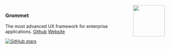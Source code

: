 <img align="right" height="100" src="https://grommet.github.io/img/grommet.svg">

### Grommet
The most advanced UX framework for enterprise applications.
[Github](https://github.com/grommet/grommet)
[Website](https://grommet.github.io/)

[![GitHub stars](https://img.shields.io/github/stars/badges/shields.svg?style=social&label=Star)]()
